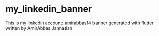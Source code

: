 # my_linkedin_banner

This is my linkedin account: amirabbas14 banner generated with flutter written by AmirAbbas Jannatian
